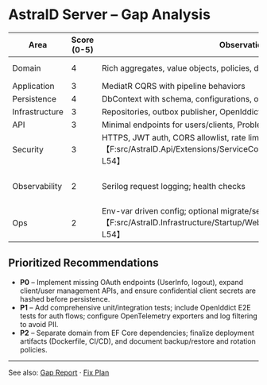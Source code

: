 # AstraID Server – Gap Analysis

| Area | Score (0-5) | Observations | Gaps / Actions |
|---|---|---|---|
|Domain|4|Rich aggregates, value objects, policies, domain events|Domain model references EF Core packages directly; consider splitting persistence concerns|
|Application|3|MediatR CQRS with pipeline behaviors|Many commands/queries placeholders; validation coverage incomplete|
|Persistence|4|DbContext with schema, configurations, outbox pattern|No migration scripts committed; design-time factory uses env vars only|
|Infrastructure|3|Repositories, outbox publisher, OpenIddict bridge|Outbox publisher lacks idempotency tracking beyond processed timestamp|
|API|3|Minimal endpoints for users/clients, ProblemDetails|Missing OAuth endpoints like UserInfo, logout; limited management APIs|
|Security|3|HTTPS, JWT auth, CORS allowlist, rate limiting【F:src/AstraID.Api/Extensions/ServiceCollectionExtensions.Security.cs†L1-L54】|PII scrubbing and secret management not fully covered; no Data Protection key persistence implementation|
|Observability|2|Serilog request logging; health checks|OpenTelemetry tracing stubbed (no exporters)【F:src/AstraID.Infrastructure/Extensions/ServiceCollectionExtensions.cs†L88-L93】|
|Ops|2|Env-var driven config; optional migrate/seed【F:src/AstraID.Infrastructure/Startup/WebAppDatabaseExtensions.cs†L22-L54】|No CI/CD pipeline or Dockerfile review; missing runbooks|

## Prioritized Recommendations
- **P0** – Implement missing OAuth endpoints (UserInfo, logout), expand client/user management APIs, and ensure confidential client secrets are hashed before persistence.
- **P1** – Add comprehensive unit/integration tests; include OpenIddict E2E tests for auth flows; configure OpenTelemetry exporters and log filtering to avoid PII.
- **P2** – Separate domain from EF Core dependencies; finalize deployment artifacts (Dockerfile, CI/CD), and document backup/restore and rotation policies.

---

See also: [Gap Report](AstraID_GapReport.md) · [Fix Plan](AstraID_FixPlan.md)
